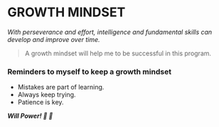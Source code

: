 # GROWTH MINDSET
*With perseverance and effort, intelligence and fundamental skills can develop and improve over time.*

> A growth mindset will help me to be successful in this program.

### Reminders to myself to keep a growth mindset

* Mistakes are part of learning. 
* Always keep trying.
* Patience is key. 

***Will Power! 💪 🧠***
